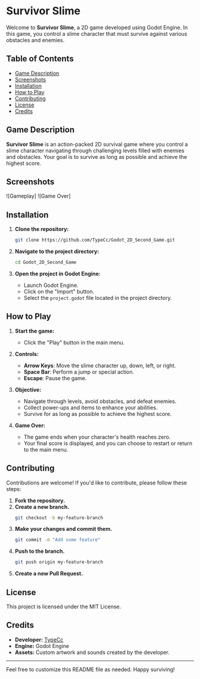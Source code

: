 # Survivor Slime

Welcome to **Survivor Slime**, a 2D game developed using Godot Engine. In this game, you control a slime character that must survive against various obstacles and enemies.

## Table of Contents
- [Game Description](#game-description)
- [Screenshots](#screenshots)
- [Installation](#installation)
- [How to Play](#how-to-play)
- [Contributing](#contributing)
- [License](#license)
- [Credits](#credits)

## Game Description
**Survivor Slime** is an action-packed 2D survival game where you control a slime character navigating through challenging levels filled with enemies and obstacles. Your goal is to survive as long as possible and achieve the highest score.

## Screenshots
![Gameplay]
![Game Over]

## Installation

1. **Clone the repository:**
    ```sh
    git clone https://github.com/TypeCc/Godot_2D_Second_Game.git
    ```

2. **Navigate to the project directory:**
    ```sh
    cd Godot_2D_Second_Game
    ```

3. **Open the project in Godot Engine:**
    - Launch Godot Engine.
    - Click on the "Import" button.
    - Select the `project.godot` file located in the project directory.

## How to Play

1. **Start the game:**
    - Click the "Play" button in the main menu.

2. **Controls:**
    - **Arrow Keys**: Move the slime character up, down, left, or right.
    - **Space Bar**: Perform a jump or special action.
    - **Escape**: Pause the game.

3. **Objective:**
    - Navigate through levels, avoid obstacles, and defeat enemies.
    - Collect power-ups and items to enhance your abilities.
    - Survive for as long as possible to achieve the highest score.

4. **Game Over:**
    - The game ends when your character's health reaches zero.
    - Your final score is displayed, and you can choose to restart or return to the main menu.

## Contributing
Contributions are welcome! If you'd like to contribute, please follow these steps:

1. **Fork the repository.**
2. **Create a new branch.**
    ```sh
    git checkout -b my-feature-branch
    ```
3. **Make your changes and commit them.**
    ```sh
    git commit -m "Add some feature"
    ```
4. **Push to the branch.**
    ```sh
    git push origin my-feature-branch
    ```
5. **Create a new Pull Request.**

## License
This project is licensed under the MIT License. 

## Credits
- **Developer:** [TypeCc](https://github.com/TypeCc)
- **Engine:** Godot Engine
- **Assets:** Custom artwork and sounds created by the developer.

---

Feel free to customize this README file as needed. Happy surviving!

